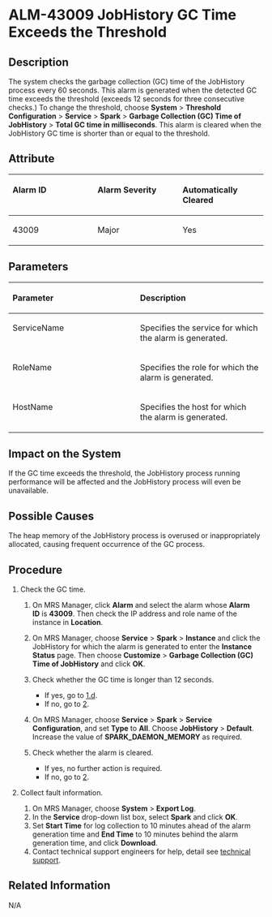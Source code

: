 # ALM-43009 JobHistory GC Time Exceeds the Threshold<a name="EN-US_TOPIC_0125375490"></a>

## Description<a name="s1c55656fac8b40ceaff5672adacf360f"></a>

The system checks the garbage collection \(GC\) time of the JobHistory process every 60 seconds. This alarm is generated when the detected GC time exceeds the threshold \(exceeds 12 seconds for three consecutive checks.\) To change the threshold, choose  **System** \> **Threshold Configuration** \> **Service** \> **Spark** \> **Garbage Collection \(GC\) Time of JobHistory** \> **Total GC time in milliseconds**. This alarm is cleared when the JobHistory GC time is shorter than or equal to the threshold.

## Attribute<a name="sd2b848c44c8140cca5350c1e7649f32d"></a>

<a name="tc9e50caf6d464cb3ae389831c2b0e667"></a>
<table><thead align="left"><tr id="ra8b96ba352e5426dabc183ab912ba6fb"><th class="cellrowborder" valign="top" width="33.33333333333333%" id="mcps1.1.4.1.1"><p id="a0b7307369cf8457186e16a5998d896ba"><a name="a0b7307369cf8457186e16a5998d896ba"></a><a name="a0b7307369cf8457186e16a5998d896ba"></a>Alarm ID</p>
</th>
<th class="cellrowborder" valign="top" width="33.33333333333333%" id="mcps1.1.4.1.2"><p id="af61242e05fde4490906efe1c2642bb9d"><a name="af61242e05fde4490906efe1c2642bb9d"></a><a name="af61242e05fde4490906efe1c2642bb9d"></a>Alarm Severity</p>
</th>
<th class="cellrowborder" valign="top" width="33.33333333333333%" id="mcps1.1.4.1.3"><p id="abe488fba5f784d1ca25138e20b9f1792"><a name="abe488fba5f784d1ca25138e20b9f1792"></a><a name="abe488fba5f784d1ca25138e20b9f1792"></a>Automatically Cleared</p>
</th>
</tr>
</thead>
<tbody><tr id="r24c1d387b6a94a40a7031a2d12b26923"><td class="cellrowborder" valign="top" width="33.33333333333333%" headers="mcps1.1.4.1.1 "><p id="a67f802b207c04a04864d15b69307d0bc"><a name="a67f802b207c04a04864d15b69307d0bc"></a><a name="a67f802b207c04a04864d15b69307d0bc"></a>43009</p>
</td>
<td class="cellrowborder" valign="top" width="33.33333333333333%" headers="mcps1.1.4.1.2 "><p id="a914725b790934eaab4077b1665feff2d"><a name="a914725b790934eaab4077b1665feff2d"></a><a name="a914725b790934eaab4077b1665feff2d"></a>Major</p>
</td>
<td class="cellrowborder" valign="top" width="33.33333333333333%" headers="mcps1.1.4.1.3 "><p id="a80e15fddc69e4eac992db90317876563"><a name="a80e15fddc69e4eac992db90317876563"></a><a name="a80e15fddc69e4eac992db90317876563"></a>Yes</p>
</td>
</tr>
</tbody>
</table>

## Parameters<a name="sdc456bbf81bc42e6823073409cff4b24"></a>

<a name="t475baaf256b3491cbd63d14ac785bb74"></a>
<table><thead align="left"><tr id="rd640925dfe7f42c1878bbf2b11943082"><th class="cellrowborder" valign="top" width="50%" id="mcps1.1.3.1.1"><p id="a4f45136d05254fcbb8a9c2a917f71f39"><a name="a4f45136d05254fcbb8a9c2a917f71f39"></a><a name="a4f45136d05254fcbb8a9c2a917f71f39"></a>Parameter</p>
</th>
<th class="cellrowborder" valign="top" width="50%" id="mcps1.1.3.1.2"><p id="af7522fcbfca14d5ca10aeb15d8a00f4e"><a name="af7522fcbfca14d5ca10aeb15d8a00f4e"></a><a name="af7522fcbfca14d5ca10aeb15d8a00f4e"></a>Description</p>
</th>
</tr>
</thead>
<tbody><tr id="rd42a33bb96ca407790de74b487cb5352"><td class="cellrowborder" valign="top" width="50%" headers="mcps1.1.3.1.1 "><p id="aaeabb0c71b564b7a94707a323fb23585"><a name="aaeabb0c71b564b7a94707a323fb23585"></a><a name="aaeabb0c71b564b7a94707a323fb23585"></a>ServiceName</p>
</td>
<td class="cellrowborder" valign="top" width="50%" headers="mcps1.1.3.1.2 "><p id="en-us_topic_0087163597_p763056517559"><a name="en-us_topic_0087163597_p763056517559"></a><a name="en-us_topic_0087163597_p763056517559"></a>Specifies the service for which the alarm is generated.</p>
</td>
</tr>
<tr id="r12cd7d439c7545dca047d72aae1ca93a"><td class="cellrowborder" valign="top" width="50%" headers="mcps1.1.3.1.1 "><p id="a6111e8f932564ca090f691b7a4927df3"><a name="a6111e8f932564ca090f691b7a4927df3"></a><a name="a6111e8f932564ca090f691b7a4927df3"></a>RoleName</p>
</td>
<td class="cellrowborder" valign="top" width="50%" headers="mcps1.1.3.1.2 "><p id="ab0ceee8d64a1462aa68072da81f591a8"><a name="ab0ceee8d64a1462aa68072da81f591a8"></a><a name="ab0ceee8d64a1462aa68072da81f591a8"></a>Specifies the role for which the alarm is generated.</p>
</td>
</tr>
<tr id="r8bdac432204841dc98d5cb04715290d7"><td class="cellrowborder" valign="top" width="50%" headers="mcps1.1.3.1.1 "><p id="abaa220e696134505a369b4d6a89bfcff"><a name="abaa220e696134505a369b4d6a89bfcff"></a><a name="abaa220e696134505a369b4d6a89bfcff"></a>HostName</p>
</td>
<td class="cellrowborder" valign="top" width="50%" headers="mcps1.1.3.1.2 "><p id="en-us_topic_0087163597_p786161617559"><a name="en-us_topic_0087163597_p786161617559"></a><a name="en-us_topic_0087163597_p786161617559"></a>Specifies the host for which the alarm is generated.</p>
</td>
</tr>
</tbody>
</table>

## Impact on the System<a name="scfe6b84df7ef406fad9aeaeae1cb5cc2"></a>

If the GC time exceeds the threshold, the JobHistory process running performance will be affected and the JobHistory process will even be unavailable.

## Possible Causes<a name="sa627c33ea56b42a8860fad37bd04d8e6"></a>

The heap memory of the JobHistory process is overused or inappropriately allocated, causing frequent occurrence of the GC process.

## Procedure<a name="s50c1547f5d90490baaaaaaac1752fbdf"></a>

1.  Check the GC time.
    1.  On MRS Manager, click  **Alarm** and select the alarm whose **Alarm ID** is **43009**. Then check the IP address and role name of the instance in **Location**.
    2.  On MRS Manager, choose  **Service** \> **Spark** \> **Instance** and click the JobHistory for which the alarm is generated to enter the **Instance Status** page. Then choose **Customize** \> **Garbage Collection \(GC\) Time of JobHistory** and click **OK**.
    3.  Check whether the GC time is longer than 12 seconds.
        -   If yes, go to  [1.d](#l0e2d5072c33d44c4ad4d0d9983d4ce38).
        -   If no, go to  [2](#l3d544c825b4c462eb0ac92b333ef8e22).

    4.  <a name="l0e2d5072c33d44c4ad4d0d9983d4ce38"></a>On MRS Manager, choose  **Service** \> **Spark** \> **Service Configuration**, and set **Type** to **All**. Choose **JobHistory** \> **Default**. Increase the value of **SPARK\_DAEMON\_MEMORY**  as required.
    5.  Check whether the alarm is cleared.
        -   If yes, no further action is required.
        -   If no, go to  [2](#l3d544c825b4c462eb0ac92b333ef8e22).

2.  <a name="l3d544c825b4c462eb0ac92b333ef8e22"></a>Collect fault information.
    1.  On MRS Manager, choose  **System** \> **Export Log**.
    2.  In the  **Service** drop-down list box, select **Spark** and click **OK**.
    3.  Set  **Start Time** for log collection to 10 minutes ahead of the alarm generation time and **End Time** to 10 minutes behind the alarm generation time, and click **Download**.
    4.  Contact technical support engineers for help, detail see  [technical support](https://docs.otc.t-systems.com/en-us/public/learnmore.html).


## Related Information<a name="s2d5ee2f500e544ababc108fd2032fb32"></a>

N/A

